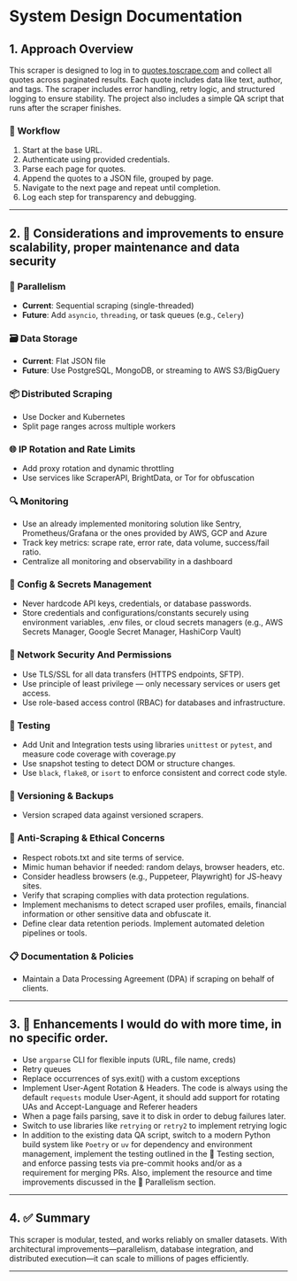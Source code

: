 # System Design Documentation  
  
## 1. Approach Overview  
  
This scraper is designed to log in to [quotes.toscrape.com](https://quotes.toscrape.com/) and collect all quotes across paginated results. Each quote includes data like text, author, and tags. The scraper includes error handling, retry logic, and structured logging to ensure stability.
The project also includes a simple QA script that runs after the scraper finishes.
  
### 🔄 Workflow  

1. Start at the base URL.  
2. Authenticate using provided credentials.  
3. Parse each page for quotes.  
4. Append the quotes to a JSON file, grouped by page.  
5. Navigate to the next page and repeat until completion.  
6. Log each step for transparency and debugging.  

---  
  
## 2. 🚀 Considerations and improvements to ensure scalability, proper maintenance and data security
  
### 🔄 Parallelism  
  
- **Current**: Sequential scraping (single-threaded)  
- **Future**: Add `asyncio`, `threading`, or task queues (e.g., `Celery`)  
  
### 🗃️ Data Storage  
  
- **Current**: Flat JSON file  
- **Future**: Use PostgreSQL, MongoDB, or streaming to AWS S3/BigQuery  
  
### 📦 Distributed Scraping  
  
- Use Docker and Kubernetes  
- Split page ranges across multiple workers  
  
### 🌐 IP Rotation and Rate Limits  
  
- Add proxy rotation and dynamic throttling  
- Use services like ScraperAPI, BrightData, or Tor for obfuscation  
  
### 🔍 Monitoring  
  
- Use an already implemented monitoring solution like Sentry, Prometheus/Grafana or the ones provided by AWS, GCP and Azure
- Track key metrics: scrape rate, error rate, data volume, success/fail ratio.
- Centralize all monitoring and observability in a dashboard

### 🔐 Config & Secrets Management

- Never hardcode API keys, credentials, or database passwords.
- Store credentials and configurations/constants securely using environment variables, .env files, or cloud secrets managers (e.g., AWS Secrets Manager, Google Secret Manager, HashiCorp Vault)

### 👥 Network Security And Permissions

- Use TLS/SSL for all data transfers (HTTPS endpoints, SFTP).
- Use principle of least privilege — only necessary services or users get access.
- Use role-based access control (RBAC) for databases and infrastructure.

### 🧪 Testing

- Add Unit and Integration tests using libraries `unittest` or `pytest`, and measure code coverage with coverage.py
- Use snapshot testing to detect DOM or structure changes.
- Use `black`, `flake8`, or `isort` to enforce consistent and correct code style.

### 🧭 Versioning & Backups

- Version scraped data against versioned scrapers.

### 🧹 Anti-Scraping & Ethical Concerns

- Respect robots.txt and site terms of service.
- Mimic human behavior if needed: random delays, browser headers, etc.
- Consider headless browsers (e.g., Puppeteer, Playwright) for JS-heavy sites.
- Verify that scraping complies with data protection regulations.
- Implement mechanisms to detect scraped user profiles, emails, financial information or other sensitive data and obfuscate it.
- Define clear data retention periods. Implement automated deletion pipelines or tools.

### 📋 Documentation & Policies

- Maintain a Data Processing Agreement (DPA) if scraping on behalf of clients.

---  
  
## 3. 🌟 Enhancements I would do with more time, in no specific order.
  
- Use `argparse` CLI for flexible inputs (URL, file name, creds) 
- Retry queues
- Replace occurrences of sys.exit() with a custom exceptions
- Implement User-Agent Rotation & Headers. The code is always using the default `requests` module User-Agent, it should add support for rotating UAs and Accept-Language and Referer headers
- When a page fails parsing, save it to disk in order to debug failures later.
- Switch to use libraries like `retrying` or `retry2` to implement retrying logic
- In addition to the existing data QA script, switch to a modern Python build system like `Poetry` or `uv` for dependency and environment management, implement the testing outlined in the 🧪 Testing section, and enforce passing tests via pre-commit hooks and/or as a requirement for merging PRs. Also, implement the resource and time improvements discussed in the 🔄 Parallelism section.
  
---  
  
## 4. ✅ Summary  
  
This scraper is modular, tested, and works reliably on smaller datasets. With architectural improvements—parallelism, database integration, and distributed execution—it can scale to millions of pages efficiently.  
  
---
